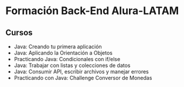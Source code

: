 # Formación Back-End Alura-LATAM

## Cursos
- Java: Creando tu primera aplicación
- Java: Aplicando la Orientación a Objetos
- Practicando Java: Condicionales con if/else
- Java: Trabajar con listas y colecciones de datos
- Java: Consumir API, escribir archivos y manejar errores
- Practicando con Java: Challenge Conversor de Monedas

